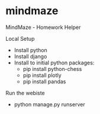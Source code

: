
# mindmaze

MindMaze - Homework Helper

Local Setup

- Install python
- Install django
- Install to initial python packages:
  - pip install python-chess
  - pip install plotly
  - pip install pandas

Run the webiste

- python manage.py runserver
